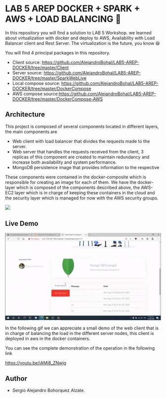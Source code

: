 # LAB 5 AREP DOCKER + SPARK + AWS + LOAD BALANCING :rocket:

In this repository you will find a solution to LAB 5 Workshop. we learned about virtualization with docker and deploy to AWS, Availability with Load Balancer client and Rest Server. The virtualization is the future, you know :laughing:

You will find 4 principal packages in this repository.

- Client source: https://github.com/AlejandroBohal/LAB5-AREP-DOCKER/tree/master/Client
- Server source: https://github.com/AlejandroBohal/LAB5-AREP-DOCKER/tree/master/SparkWebLive
- Local compose source: https://github.com/AlejandroBohal/LAB5-AREP-DOCKER/tree/master/DockerCompose
- AWS compose source:https://github.com/AlejandroBohal/LAB5-AREP-DOCKER/tree/master/DockerCompose-AWS

## Architecture 

This project is composed of several components located in different layers, the main components are 

  - Web client with load balancer that divides the requests made to the server.
  - Web server that handles the requests received from the client, 3 replicas of this component are created to maintain redundancy and increase both availability and system performance.
  - MongoDB persistence image that provides information to the respective
 
These components were contained in the docker-composite which is responsible for creating an image for each of them. We have the docker-layer which is composed of the components described above, the AWS-EC2 layer which is in charge of keeping these containers in the cloud and the security layer which is managed for now with the AWS security groups.

![](https://media.discordapp.net/attachments/352624122301513730/757797953024032918/descargar.png?width=989&height=475)

## Live Demo

![](img/gif.gif)

In the following gif we can appreciate a small demo of the web client that is in charge of balancing the load in the different server nodes, this client is deployed in aws in the docker containers.

You can see the complete demonstration of the operation in the following link

https://youtu.be/iAMj8_ZNwjg


## Author 

- Sergio Alejandro Bohorquez Alzate.
